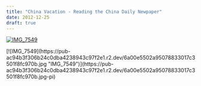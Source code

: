 ```yaml
---
title: "China Vacation - Reading the China Daily Newpaper"
date: 2012-12-25
draft: true
---
```


  
[![IMG_7549](https://pub-ac94b3f306b24c0dba4238943c97f2e1.r2.dev/6a00e5502a95078833017d3f30d5ae970c.jpg "IMG_7549")](https://pub-ac94b3f306b24c0dba4238943c97f2e1.r2.dev/6a00e5502a95078833017d3f30d5ae970c.jpg-pi)  
  
  
  
  
  
  
  
  
  

<!--more--> [![IMG_7549](https://pub-ac94b3f306b24c0dba4238943c97f2e1.r2.dev/6a00e5502a95078833017c3501f8fc970b.jpg "IMG_7549")](https://pub-ac94b3f306b24c0dba4238943c97f2e1.r2.dev/6a00e5502a95078833017c3501f8fc970b.jpg-pi)
